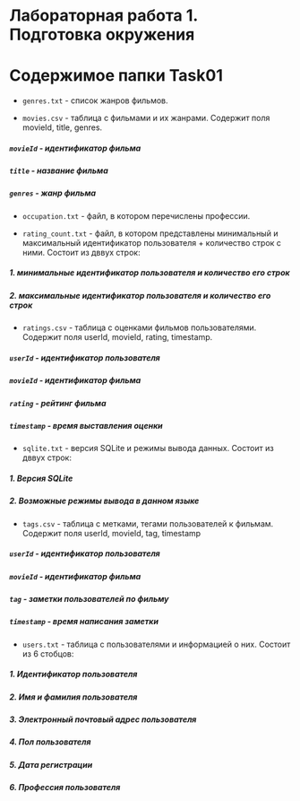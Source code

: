 # Лабораторная работа 1. Подготовка окружения

# Содержимое папки Task01
- `genres.txt` - список жанров фильмов.

- `movies.csv` - таблица с фильмами и их жанрами.
Содержит поля movieId, title, genres.
##### `movieId` - идентификатор фильма
##### `title` - название фильма
##### `genres` - жанр фильма 

- `occupation.txt` - файл, в котором перечислены профессии.

- `rating_count.txt` - файл, в котором представлены минимальный и максимальный идентификатор пользователя + количество строк с ними.
Состоит из дввух строк:
##### 1. минимальные идентификатор пользователя и количество его строк
##### 2. максимальные идентификатор пользователя и количество его строк

- `ratings.csv` - таблица с оценками фильмов пользователями.
Содержит поля userId, movieId, rating, timestamp.
##### `userId` - идентификатор пользователя
##### `movieId` - идентификатор фильма
##### `rating` - рейтинг фильма
##### `timestamp` - время выставления оценки

- `sqlite.txt` - версия SQLite и режимы вывода данных.
Состоит из дввух строк:
##### 1. Версия SQLite
##### 2. Возможные режимы вывода в данном языке

- `tags.csv` - таблица с метками, тегами пользователей к фильмам.
Содержит поля userId, movieId, tag, timestamp
##### `userId` - идентификатор пользователя
##### `movieId` - идентификатор фильма
##### `tag` - заметки пользователей по фильму
##### `timestamp` - время написания заметки

- `users.txt` - таблица с пользователями и информацией о них.
Состоит из 6 стобцов:
##### 1. Идентификатор пользователя
##### 2. Имя и фамилия пользователя
##### 3. Электронный почтовый адрес пользователя
##### 4. Пол пользователя
##### 5. Дата регистрации
##### 6. Профессия пользователя
